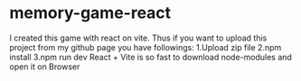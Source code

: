 # memory-game-react
I created this game with react on vite. 
Thus if you want to upload this project from my github page you have followings:
1.Upload zip file
2.npm install
3.npm run dev
React + Vite is so fast to download node-modules and open it on Browser

